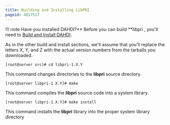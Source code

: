 ```yaml
---
title: Building and Installing LibPRI
pageid: 4817517
---
```


!!! note Have you installed DAHDI?**  Before you can build **libpri
    , you'll need to [Build and Install DAHDI](/Getting-Started/Installing-Asterisk/Installing-Asterisk-From-Source/Building-and-Installing-DAHDI).

[//]: # (end-note)

As in the other build and install sections, we'll assume that you'll replace the letters X, Y, and Z with the actual version numbers from the tarballs you downloaded.

```
[root@server src]# cd libpri-1.X.Y

```

This command changes directories to the **libpri** source directory.

```
[root@server libpri-1.X.Y]# make

```

This command compiles the **libpri** source code into a system library.

```
[root@server libpri-1.X.Y]# make install

```

This command installs the **libpri** library into the proper system library directory

